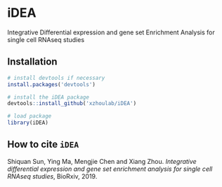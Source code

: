 # iDEA

Integrative Differential expression and gene set Enrichment Analysis for single cell RNAseq studies 

Installation
------------
``` r
# install devtools if necessary
install.packages('devtools')

# install the iDEA package
devtools::install_github('xzhoulab/iDEA')

# load package
library(iDEA)
```

How to cite `iDEA`
-------------------
Shiquan Sun, Ying Ma, Mengjie Chen and Xiang Zhou. *Integrative differential expression and gene set enrichment analysis for single cell RNAseq studies*, BioRxiv, 2019. 

